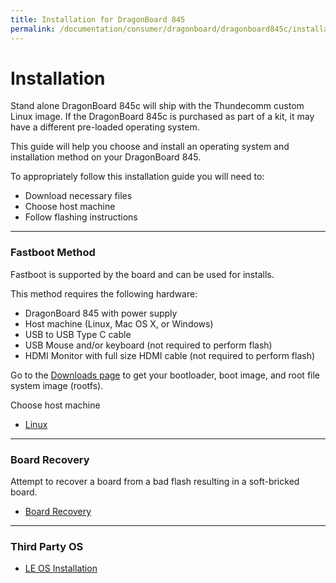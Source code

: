 ```yaml
---
title: Installation for DragonBoard 845
permalink: /documentation/consumer/dragonboard/dragonboard845c/installation/
---
```

# Installation

Stand alone DragonBoard 845c will ship with the Thundecomm custom Linux image. If the DragonBoard 845c is purchased as part of a kit, it may have a different pre-loaded operating system.

This guide will help you choose and install an operating system and installation method on your DragonBoard 845.

To appropriately follow this installation guide you will need to:

- Download necessary files
- Choose host machine
- Follow flashing instructions

***

### Fastboot Method

Fastboot is supported by the board and can be used for installs.

This method requires the following hardware:

- DragonBoard 845 with power supply
- Host machine (Linux, Mac OS X, or Windows)
- USB to USB Type C cable
- USB Mouse and/or keyboard (not required to perform flash)
- HDMI Monitor with full size HDMI cable (not required to perform flash)

Go to the [Downloads page](../downloads/) to get your bootloader, boot image, and root file system image (rootfs).

Choose host machine

- [Linux](linux-fastboot.md)

***

### Board Recovery

Attempt to recover a board from a bad flash resulting in a soft-bricked board.
- [Board Recovery](board-recovery.md)

***

### Third Party OS

- [LE OS Installation](le.md)
